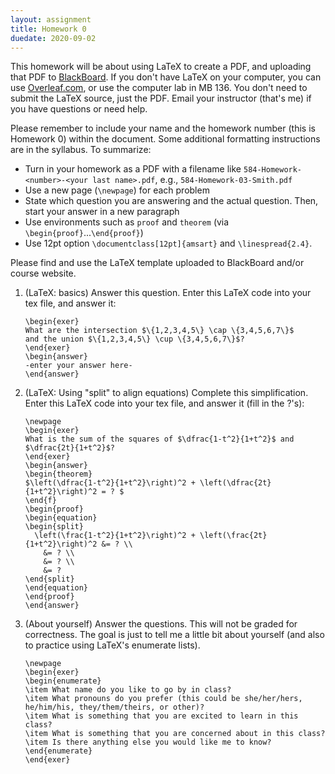 ```yaml
---
layout: assignment
title: Homework 0
duedate: 2020-09-02
---
```


This homework will be about using LaTeX to create a PDF,
and uploading that PDF to [BlackBoard](https://blackboard.boisestate.edu).
If you don't have LaTeX on your computer, you can use
[Overleaf.com](https://overleaf.com), or use the computer lab in MB 136.
You don't need to submit the LaTeX source, just the PDF.
Email your instructor (that's me) if you have questions or need help.

Please remember to include your name and the homework number
(this is Homework 0) within the document.
Some additional formatting instructions are in the syllabus.
To summarize:

- Turn in your homework as a PDF with a filename like
  `584-Homework-<number>-<your last name>.pdf`, e.g., `584-Homework-03-Smith.pdf`
- Use a new page (`\newpage`) for each problem
- State which question you are answering and the actual question.
  Then, start your answer in a new paragraph
- Use environments such as `proof` and `theorem` (via `\begin{proof}`...`\end{proof}`)
- Use 12pt option `\documentclass[12pt]{amsart}` and `\linespread{2.4}`.

Please find and use the LaTeX template uploaded to BlackBoard and/or course website.



1. (LaTeX: basics) Answer this question. Enter this LaTeX code into your tex file, and answer it:

    ```
    \begin{exer}
    What are the intersection $\{1,2,3,4,5\} \cap \{3,4,5,6,7\}$
    and the union $\{1,2,3,4,5\} \cup \{3,4,5,6,7\}$?
    \end{exer}
    \begin{answer}
    -enter your answer here-
    \end{answer}
    ```


2. (LaTeX: Using "split" to align equations) Complete this simplification.
Enter this LaTeX code into your tex file, and answer it (fill in the ?'s):

    ```
    \newpage
    \begin{exer}
    What is the sum of the squares of $\dfrac{1-t^2}{1+t^2}$ and $\dfrac{2t}{1+t^2}$?
    \end{exer}
    \begin{answer}
    \begin{theorem}
    $\left(\dfrac{1-t^2}{1+t^2}\right)^2 + \left(\dfrac{2t}{1+t^2}\right)^2 = ? $
    \end{f}
    \begin{proof}
    \begin{equation}
    \begin{split}
      \left(\frac{1-t^2}{1+t^2}\right)^2 + \left(\frac{2t}{1+t^2}\right)^2 &= ? \\
        &= ? \\
        &= ? \\
        &= ?
    \end{split}
    \end{equation}
    \end{proof}
    \end{answer}
    ```

3. (About yourself) Answer the questions.
  This will not be graded for correctness.
  The goal is just to tell me a little bit about yourself
  (and also to practice using LaTeX's enumerate lists).

    ```
    \newpage
    \begin{exer}
    \begin{enumerate}
    \item What name do you like to go by in class?
    \item What pronouns do you prefer (this could be she/her/hers, he/him/his, they/them/theirs, or other)?
    \item What is something that you are excited to learn in this class?
    \item What is something that you are concerned about in this class?
    \item Is there anything else you would like me to know?
    \end{enumerate}
    \end{exer}
    ```

